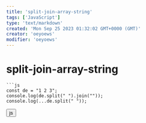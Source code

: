 ```yaml
---
title: 'split-join-array-string'
tags: ['JavaScript']
type: 'text/markdown'
created: 'Mon Sep 25 2023 01:32:02 GMT+0000 (GMT)'
creator: 'oeyoews'
modifier: 'oeyoews'
---
```


# split-join-array-string

```
```js
const de = "1 2 3";
console.log(de.split(" ").join(""));
console.log(...de.split(" "));
```

<button>js</button>
```
